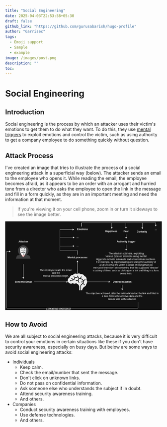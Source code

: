 ```yaml
---
title: "Social Engineering"
date: 2025-04-03T22:53:58+05:30
draft: false
github_link: "https://github.com/gurusabarish/hugo-profile"
author: "Garrisec"
tags:
  - Emoji support
  - Sample
  - example
image: /images/post.png
description: ""
toc: 
---
```


# Social Engineering

## Introduction

Social engineering is the process by which an attacker uses their victim's emotions to get them to do what they want. To do this, they use [mental triggers](https://verocontents.com.br/en/blog/what-are-mental-triggers-and-how-to-use-them-2/) to exploit emotions and control the victim, such as using authority to get a company employee to do something quickly without question.

## Attack Process

I've created an image that tries to illustrate the process of a social engineering attack in a superficial way (below). The attacker sends an email to the employee who opens it. While reading the email, the employee becomes afraid, as it appears to be an order with an arrogant and hurried tone from a director who asks the employee to open the link in the message and fill in a form quickly, as they are in an important meeting and need the information at that moment.

> If you're viewing it on your cell phone, zoom in or turn it sideways to see the image better.

![Social-Engineering-Process](/exampleSite/static/images/image.png)

## How to Avoid

We are all subject to social engineering attacks, because it is very difficult to control your emotions in certain situations like these if you don't have security awareness, especially on busy days. But below are some ways to avoid social engineering attacks:

- Individuals
  - Keep calm.
  - Check the email/number that sent the message.
  - Don't click on unknown links.
  - Do not pass on confidential information.
  - Ask someone else who understands the subject if in doubt.
  - Attend security awareness training.
  - And others.
- Companies
  - Conduct security awareness training with employees.
  - Use defense technologies.
  - And others.
